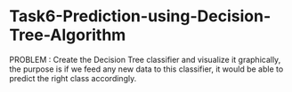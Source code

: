 # Task6-Prediction-using-Decision-Tree-Algorithm
PROBLEM : Create the Decision Tree classifier and visualize it graphically, the purpose is if we feed any new data to this classifier, it would be able to predict the right class accordingly. 
